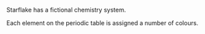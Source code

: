Starflake has a fictional chemistry system.

<!-- periodic_table -->

Each element on the periodic table is assigned a number of colours.
